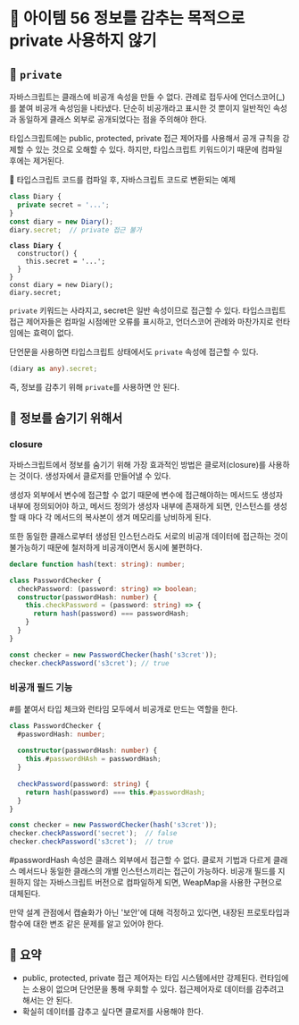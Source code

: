 # 📎 아이템 56 정보를 감추는 목적으로 private 사용하지 않기

## 📍 `private`

자바스크립트는 클래스에 비공개 속성을 만들 수 없다. 관례로 접두사에 언더스코어(\_)를 붙여 비공개 속성임을 나타냈다. 단순히 비공개라고 표시한 것 뿐이지 일반적인 속성과 동일하게 클래스 외부로 공개되었다는 점을 주의해야 한다.

타입스크립트에는 public, protected, private 접근 제어자를 사용해서 공개 규칙을 강제할 수 있는 것으로 오해할 수 있다. 하지만, 타입스크립트 키워드이기 때문에 컴파일 후에는 제거된다.&#x20;

🔗 타입스크립트 코드를 컴파일 후,  자바스크립트 코드로 변환되는 예제

```typescript
class Diary {
  private secret = '...';
}
const diary = new Diary();
diary.secret;  // private 접근 불가
```

<pre class="language-javascript"><code class="lang-javascript"><strong>class Diary {
</strong>  constructor() {
    this.secret = '...';
  }
}
const diary = new Diary();
diary.secret;
</code></pre>

`private` 키워드는 사라지고, secret은 일반 속성이므로 접근할 수 있다. 타입스크립트접근 제어자들은 컴파일 시점에만 오류를 표시하고, 언더스코어 관례와 마찬가지로 런타임에는 효력이 없다.

단언문을 사용하면 타입스크립트 상태에서도 `private` 속성에 접근할 수 있다.

```typescript
(diary as any).secret;
```

즉, 정보를 감추기 위해 `private`를 사용하면 안 된다.

## 📍 정보를 숨기기 위해서

### closure

자바스크립트에서 정보를 숨기기 위해 가장 효과적인 방법은 클로저(closure)를 사용하는 것이다. 생성자에서 클로저를 만들어낼 수 있다.

생성자 외부에서 변수에 접근할 수 없기 때문에 변수에 접근해야하는 메서드도 생성자 내부에 정의되어야 하고, 메서드 정의가 생성자 내부에 존재하게 되면, 인스턴스를 생성할 때 마다 각 메서드의 복사본이 생겨 메모리를 낭비하게 된다.

또한 동일한 클래스로부터 생성된 인스턴스라도 서로의 비공개 데이터에 접근하는 것이 불가능하기 때문에 철저하게 비공개이면서 동시에 불편하다.

```typescript
declare function hash(text: string): number;

class PasswordChecker {
  checkPassword: (password: string) => boolean;
  constructor(passwordHash: number) {
    this.checkPassword = (password: string) => {
      return hash(password) === passwordHash;
    }
  }
}

const checker = new PasswordChecker(hash('s3cret'));
checker.checkPassword('s3cret'); // true
```

### 비공개 필드 기능

\#를 붙여서 타입 체크와 런타임 모두에서 비공개로 만드는 역할을 한다.

```typescript
class PasswordChecker {
  #passwordHash: number;
  
  constructor(passwordHash: number) {
    this.#passwordHAsh = passwordHash;
  }
  
  checkPassword(password: string) {
    return hash(password) === this.#passwordHash;
  }
}

const checker = new PasswordChecker(hash('s3cret'));
checker.checkPassword('secret');  // false
checker.checkPassword('s3cret');  // true
```

\#passwordHash 속성은 클래스 외부에서 접근할 수 없다. 클로저 기법과 다르게 클래스 메서드나 동일한 클래스의 개별 인스턴스끼리는 접근이 가능하다. 비공개 필드를 지원하지 않는 자바스크립트 버전으로 컴파일하게 되면, WeapMap을 사용한 구현으로 대체된다.

만약 설계 관점에서 캡슐화가 아닌 '보안'에 대해 걱정하고 있다면, 내장된 프로토타입과 함수에 대한 변조 같은 문제를 알고 있어야 한다.

## 📍 요약

* public, protected, private 접근 제어자는 타입 시스템에서만 강제된다. 런타임에는 소용이 없으며 단언문을 통해 우회할 수 있다. 접근제어자로 데이터를 감추려고 해서는 안 된다.
* 확실히 데이터를 감추고 싶다면 클로저를 사용해야 한다.
